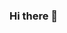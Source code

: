 ### Hi there 👋

<!--
**Akaid0/Akaid0** is a ✨ _special_ ✨ repository because its `README.md` (this file) appears on your GitHub profile.

After 10 years in hospitality I finally decided to face greater challenges and started this career transition. Overwhelming at first but terribly exhilarating, everyday I solve new problems, learn different ways to proceed and write my code.

After a year of freelance work, pursuing my self taught journey and developing various project I feel the need to join a team, a company, who make me grow even more.

What else ? I love running, interesting story telling and 

Here are some ideas to get you started:

- 🔭 I’m currently working on ...
- 🌱 I’m currently learning ...
- 👯 I’m looking to collaborate on ...
- 🤔 I’m looking for help with ...
- 💬 Ask me about ...
- 📫 How to reach me: ...
- 😄 Pronouns: ...
- ⚡ Fun fact: ...
-->
